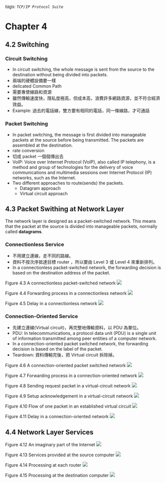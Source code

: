 ###### tags: `TCP/IP Protocol Suite`

# Chapter 4

## 4.2 Switching
### Circuit Switching
* In circuit switching, the whole message is sent from the source to the destination without being divided into packets.
* 兩端的硬體設備要一樣
* delicated Common Path
* 需要專使線路和資源
* 雖然傳輸速度快，隱私度極高，但成本高，浪費許多網路資源，並不符合經濟效益。
* Example: 過去的電話線，雙方要有相同的電話，同一條線路，才可通話
### Packet Switching 
* In packet switching, the message is first divided into manageable packets at the source before being transmitted. The packets are assembled at the destination.
* rate conversion
* 切成 packet 一個個傳出去
* VoIP: Voice over Internet Protocol (VoIP), also called IP telephony, is a method and group of technologies for the delivery of voice communications and multimedia sessions over Internet Protocol (IP) networks, such as the Internet.
* Two different approaches to route(sends) the packets.
    * Datagram approach
    * Virtual circuit approach


## 4.3  Packet Swithing at Network Layer
The network layer is designed as a packet-switched network. This means that the packet at the source is divided into manageable packets, normally called **datagrams**. 
### Connectionless Service
* 不用建立連線，走不同的路線。
* 資料不按次序抵達目標 router ，所以要由 Level 3 或 Level 4 來重新排列。
* In a connectionless packet-switched network, the forwarding decision is based on the destination address of the packet.

Figure 4.3   A connectionless packet-switched network
![](https://i.imgur.com/xVfx1wi.png)

Figure 4.4   Forwarding process in a connectionless network
![](https://i.imgur.com/bOrv4zK.png)

Figure 4.5   Delay in a connectionless network
![](https://i.imgur.com/kHLSkb1.png)

### Connection-Oriented Service 
* 先建立連線(Virtual circuit)，再完整地傳輸資料，以 PDU 為單位。
* PDU: In telecommunications, a protocol data unit (PDU) is a single unit of information transmitted among peer entities of a computer network. 
* In a connection-oriented packet switched network, the forwarding decision is based on the label of the packet.
* Teardown: 資料傳輸完後，把 Virtual circuit 拆除掉。

Figure 4.6   A connection-oriented packet switched network
![](https://i.imgur.com/7osKgwf.png)

Figure 4.7   Forwarding process in a connection-oriented network
![](https://i.imgur.com/2PgN78f.png)

Figure 4.8  Sending request packet in a virtual-circuit network
![](https://i.imgur.com/wIh3Q7N.png)

Figure 4.9   Setup acknowledgement in a virtual-circuit network
![](https://i.imgur.com/ar8CuRJ.png)

Figure 4.10   Flow of one packet in an established virtual circuit
![](https://i.imgur.com/zbMu7wM.png)

Figure 4.11   Delay in a connection-oriented network
![](https://i.imgur.com/ZwdGkZH.png)


## 4.4  Network Layer Services

Figure 4.12   An imaginary part of the Internet
![](https://i.imgur.com/OlwlS6d.png)

Figure 4.13   Services provided at the source computer
![](https://i.imgur.com/L3kiHN4.png)

Figure 4.14   Processing at each router
![](https://i.imgur.com/gV3jHQ9.png)

Figure 4.15   Processing at the destination computer
![](https://i.imgur.com/NE6T6IJ.png)

